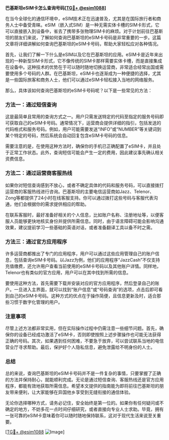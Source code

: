 **巴基斯坦eSIM卡怎么查询号码[[TG💪+ @esim1088](https://t.me/s/esim1088)]**

在当今全球化的通信环境中，eSIM技术正在迅速普及，尤其是在国际旅行者和商务人士中备受青睐。eSIM（嵌入式SIM）是一种无需实体卡槽的SIM卡形式，它可以直接嵌入到设备中，省去了携带多张物理SIM卡的麻烦。对于计划前往巴基斯坦的朋友们来说，了解如何查询巴基斯坦的eSIM卡号码是非常重要的一步。这篇文章将详细讲解如何查询巴基斯坦的eSIM卡号码，帮助大家轻松应对各种情况。

首先，让我们了解一下什么是eSIM以及它在巴基斯坦的应用。eSIM卡是近年来出现的一种新型SIM卡形式，它不像传统的SIM卡那样需要实体卡槽，而是直接集成在设备中。这种技术的优势在于可以随时随地切换运营商，非常适合经常出国或需要使用多个号码的人群。在巴基斯坦，eSIM卡也逐渐成为一种便捷的选择，尤其是一些国际旅客和商务人士，他们可以通过eSIM卡轻松接入当地的网络服务。

那么，具体该如何查询巴基斯坦的eSIM卡号码呢？以下是一些常见的方法：

### 方法一：通过短信查询

这是最简单且常用的查询方式之一。用户只需发送特定的代码至指定的服务号码即可获取自己的eSIM卡号码。通常情况下，运营商会提供详细的指引，包括发送的代码格式和服务号码。例如，用户可能需要发送“INFO”或“NUMBER”等关键词到某个特定的号码，然后系统会自动回复包含eSIM卡号码的信息。

需要注意的是，在使用这种方法时，确保你的手机已正确配置了eSIM卡，并且处于正常工作状态。此外，查询短信可能会产生一定的费用，因此建议事先确认相关资费信息。

### 方法二：通过运营商客服热线

如果你对短信查询感到不放心，或者不确定具体的代码和服务号码，可以直接拨打运营商的客服热线进行咨询。巴基斯坦的主要电信运营商如Jazz、Telenor、Zong等都提供了24小时在线客服支持。你可以通过拨打这些号码与客服代表沟通，他们会根据你的需求提供相应的帮助。

在联系客服时，最好准备好相关的个人信息，比如账户名称、注册地址等，以便客服人员能够更快地核实身份并提供所需信息。同时，由于语言障碍可能会影响沟通效果，建议提前学习一些基础的英语对话，或者准备翻译工具以备不时之需。

### 方法三：通过官方应用程序

许多运营商都推出了专门的应用程序，用户可以通过这些应用管理自己的账户信息，包括查询eSIM卡号码。以Jazz为例，他们的应用程序“JazzCash”不仅支持充值缴费，还允许用户查看当前使用的eSIM卡号码以及其他账户详情。同样地，Telenor也有类似的官方应用，用户可以在其中找到所需的信息。

要使用这种方法，首先需要下载并安装对应的官方应用程序，然后登录自己的账户。一旦进入主界面，就可以找到“账户信息”或“号码查询”的选项，点击后即可看到自己的eSIM卡号码。这种方式的优点在于操作简便，且信息更新及时，适合那些习惯于数字化管理的用户。

### 注意事项

尽管上述方法都非常实用，但在实际操作过程中仍需注意一些细节问题。首先，确保你的设备已经成功激活了eSIM卡，否则即使按照上述步骤操作也可能无法获得正确的号码。其次，如果遇到任何困难，不要急于放弃，可以尝试联系当地的电信营业厅寻求帮助。最后，保护好个人隐私信息，避免泄露给不明身份的人士。

### 总结

总的来说，查询巴基斯坦的eSIM卡号码并不是一件复杂的事情，只要掌握了正确的方法并保持耐心，就能顺利完成。无论是通过短信查询、客服热线还是官方应用程序，都能有效地获取所需信息。希望本文提供的指南能为即将前往巴基斯坦的朋友带来便利，让大家能够在异国他乡享受到无缝衔接的通信体验。

无论你选择哪种方式，请务必记住，安全始终是第一位的。如果你有任何疑问或不确定的地方，不妨多花一点时间仔细研究，或者直接向专业人士求助。毕竟，拥有一张可靠的eSIM卡意味着你可以随时随地保持联系，这对于现代生活来说至关重要。

[[TG💪+ @esim1088](https://t.me/s/esim1088) ![Image](https://i.postimg.cc/4NQfJmqS/Snipaste-2025-05-13-00-14-12.png)]